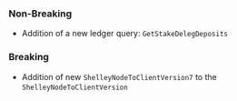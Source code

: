 ### Non-Breaking

- Addition of a new ledger query: `GetStakeDelegDeposits`


### Breaking

- Addition of new `ShelleyNodeToClientVersion7` to the `ShelleyNodeToClientVersion`


